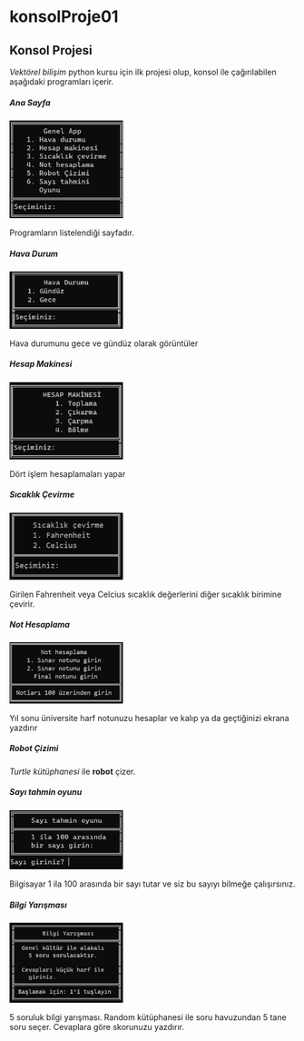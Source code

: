 # konsolProje01
<h2>Konsol Projesi</h2>
<p><i>Vektörel bilişim</i> python kursu için ilk projesi olup, konsol ile çağırılabilen aşağıdaki programları içerir.  </p>
<h5><i>Ana Sayfa</i></h5>
<img src="./tanitim/anaSayfa.png" width='200' />
<p>Programların listelendiği sayfadır.</p>
<h5><i>Hava Durum</i></h5>
<img src="./tanitim/02_proje01_hava.png" width='200' />
<p>Hava durumunu gece ve gündüz olarak görüntüler</p>
<h5><i>Hesap Makinesi</i></h5>
<img src="./tanitim/02_proje01_hesap.png" width='200' />
<p>Dört işlem hesaplamaları yapar</p>
<h5><i>Sıcaklık Çevirme</i></h5>
<img src="./tanitim/sicaklikCevirme_proje01.png" width='200' />
<p>Girilen Fahrenheit veya Celcius sıcaklık değerlerini diğer sıcaklık birimine çevirir. </p>
<h5><i>Not Hesaplama</i></h5>
<img src="./tanitim/notHesaplama_proje01.png" width='200' />
<p>Yıl sonu üniversite harf notunuzu hesaplar ve kalıp ya da geçtiğinizi ekrana yazdırır </p>
<h5><i>Robot Çizimi</i></h5>
<p><em>Turtle kütüphanesi</em> ile <strong>robot</strong> çizer.</p>
<h5><i>Sayı tahmin oyunu</i></h5>
<img src="./tanitim/sayi_tahmini.png" width='200' />
<p>Bilgisayar 1 ila 100 arasında bir sayı tutar ve siz bu sayıyı bilmeğe çalışırsınız.</p>
<h5><i>Bilgi Yarışması</i></h5>
<img src="./tanitim/bilgiYarismasi.png" width='200' />
<p> 5 soruluk bilgi yarışması. Random kütüphanesi ile soru havuzundan 5 tane soru seçer. Cevaplara göre skorunuzu yazdırır.</p>



